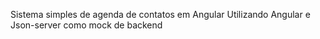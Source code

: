 Sistema simples de agenda de contatos em Angular
Utilizando Angular e Json-server como mock de backend

